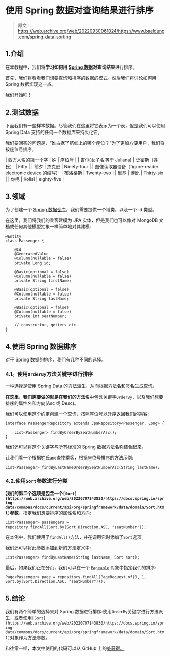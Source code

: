 # 使用 Spring 数据对查询结果进行排序

> 原文：<https://web.archive.org/web/20220930061024/https://www.baeldung.com/spring-data-sorting>

## 1.介绍

在本教程中，我们将**学习如何用 [Spring 数据](/web/20220707143830/https://www.baeldung.com/spring-data)对查询结果**进行排序。

首先，我们将看看我们想要查询和排序的数据的模式。然后我们将讨论如何用 Spring 数据实现这一点。

我们开始吧！

## 2.测试数据

下面我们有一些样本数据。尽管我们在这里将它表示为一个表，但是我们可以使用 Spring Data 支持的任何一个数据库来持久化它。

我们要回答的问题是，“谁占据了航线上的哪个座位？”为了更加方便用户，我们将按座位号排序。

| 西方人名的第一个字 | 姓 | 座位号 |
| 吉尔(女子名ˌ等于 Juliana) | 史密斯（姓氏） | Fifty |
| 前夕 | 杰克逊 | Ninety-four |
| 图像读取器设备（figure-reader electronic device 的缩写） | 布洛格斯 | Twenty-two |
| 里基 | 博比 | Thirty-six |
| 你呢 | Kolisi | eighty-five |

## 3.领域

为了创建一个 [Spring 数据仓库](https://web.archive.org/web/20220707143830/https://docs.spring.io/spring-data/data-commons/docs/current/reference/html/#repositories.core-concepts)，我们需要提供一个域类，以及一个 id 类型。

在这里，我们将我们的乘客建模为 JPA 实体，但是我们也可以像对 MongoDB 文档或任何其他模型抽象一样简单地对其建模:

```
@Entity
class Passenger {

    @Id
    @GeneratedValue
    @Column(nullable = false)
    private Long id;

    @Basic(optional = false)
    @Column(nullable = false)
    private String firstName;

    @Basic(optional = false)
    @Column(nullable = false)
    private String lastName;

    @Basic(optional = false)
    @Column(nullable = false)
    private int seatNumber;

    // constructor, getters etc.
}
```

## 4.使用 Spring 数据排序

对于 Spring 数据的排序，我们有几种不同的选择。

### **4.1。使用`OrderBy`方法关键字**进行排序

一种选择是使用 Spring Data 的方法派生，从而根据方法名和签名生成查询。

**在这里，我们需要做的就是在我们的方法名**中包含关键字`OrderBy`，以及我们想要排序的属性名和方向(Asc 或 Desc)。

我们可以使用这个约定创建一个查询，按照座位号以升序返回我们的乘客:

```
interface PassengerRepository extends JpaRepository<Passenger, Long> {

    List<Passenger> findByOrderBySeatNumberAsc();
}
```

我们还可以将这个关键字与所有标准的 Spring 数据方法名称结合起来。

让我们看一个根据姓氏`and`查找乘客，根据座位号排序的方法示例:

```
List<Passenger> findByLastNameOrderBySeatNumberAsc(String lastName);
```

### 4.2.使用`Sort`参数进行分类

**我们的第二个选项是包含一个`[Sort](https://web.archive.org/web/20220707143830/https://docs.spring.io/spring-data/commons/docs/current/api/org/springframework/data/domain/Sort.html)`参数**，指定我们想要排序的属性名和方向:

```
List<Passenger> passengers = repository.findAll(Sort.by(Sort.Direction.ASC, "seatNumber"));
```

在本例中，我们使用了`findAll()`方法，并在调用它时添加了`Sort`选项。

我们还可以将此参数添加到新的方法定义中:

```
List<Passenger> findByLastName(String lastName, Sort sort);
```

最后，如果我们正在分页，我们可以在一个 [`Pageable`](https://web.archive.org/web/20220707143830/https://docs.spring.io/spring-data/commons/docs/current/api/org/springframework/data/domain/Pageable.html) 对象中指定我们的排序:

```
Page<Passenger> page = repository.findAll(PageRequest.of(0, 1, Sort.by(Sort.Direction.ASC, "seatNumber")));
```

## 5.结论

我们有两个简单的选择来对 Spring 数据进行排序:使用`OrderBy`关键字进行方法派生，或者使用`[Sort](https://web.archive.org/web/20220707143830/https://docs.spring.io/spring-data/commons/docs/current/api/org/springframework/data/domain/Sort.html)`对象作为方法参数。

和往常一样，本文中使用的代码可以从 GitHub 上的[处获得。](https://web.archive.org/web/20220707143830/https://github.com/eugenp/tutorials/tree/master/persistence-modules/spring-data-jpa-query)